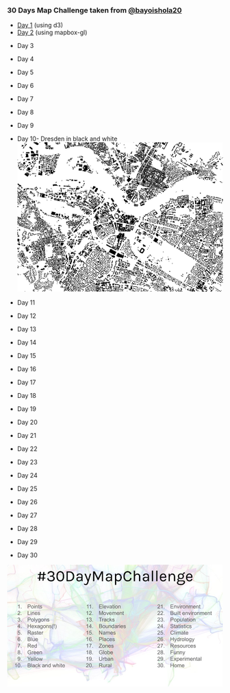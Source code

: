 ### 30 Days Map Challenge taken from [@bayoishola20](https://github.com/bayoishola20)

- [Day 1](https://sebastian-ch.github.io/30DayMapChallenge/day1/) (using d3)
- [Day 2](https://sebastian-ch.github.io/30DayMapChallenge/day2/) (using mapbox-gl)

* Day 3

* Day 4

* Day 5

* Day 6

* Day 7

* Day 8

* Day 9

* Day 10- Dresden in black and white
  <img src="https://github.com/zhulin96/30DayMapChallenge/blob/master/screenshot/day10.png" width="500">
* Day 11

* Day 12

* Day 13

* Day 14

* Day 15

* Day 16

* Day 17

* Day 18

* Day 19

* Day 20

* Day 21

* Day 22

* Day 23

* Day 24

* Day 25

* Day 26

* Day 27

* Day 28

* Day 29

* Day 30



![challenge image](https://github.com/bayoishola20/30DayMapChallenge/blob/master/EHubcA-W4AA7myk.jpeg)
